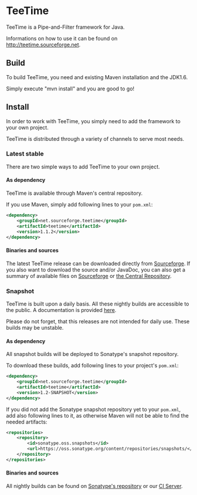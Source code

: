 # TeeTime


TeeTime is a Pipe-and-Filter framework for Java.

Informations on how to use it can be found on http://teetime.sourceforge.net.

## Build

To build TeeTime, you need and existing Maven installation and the JDK1.6.

Simply execute "mvn install" and you are good to go!

## Install

In order to work with TeeTime, you simply need to add the framework to your own project.

TeeTime is distributed through a variety of channels to serve most needs.

### Latest stable

There are two simple ways to add TeeTime to your own project.

#### As dependency

TeeTime is available through Maven's central repository.

If you use Maven, simply add following lines to your ``pom.xml``:

```xml
<dependency>
	<groupId>net.sourceforge.teetime</groupId>
	<artifactId>teetime</artifactId>
	<version>1.1.2</version>
</dependency>
```

#### Binaries and sources

The latest TeeTime release can be downloaded directly from [Sourceforge](https://sourceforge.net/projects/teetime/files/latest/download). If you also want to download the source and/or JavaDoc, you can also get a summary of available files on [Sourceforge](https://sourceforge.net/projects/teetime/files/) or [the Central Repository](http://search.maven.org/#search%7Cgav%7C1%7Cg%3A%22net.sourceforge.teetime%22%20AND%20a%3A%22teetime%22).

### Snapshot

TeeTime is built upon a daily basis. All these nightly builds are accessible to the public. A documentation is provided [here](http://teetime.sourceforge.net/apidocs/index.html).

Please do not forget, that this releases are not intended for daily use. These builds may be unstable.

#### As dependency 

All snapshot builds will be deployed to Sonatype's snapshot repository.

To download these builds, add following lines to your project's ``pom.xml``: 

```xml
<dependency>
	<groupId>net.sourceforge.teetime</groupId>
  	<artifactId>teetime</artifactId>
  	<version>1.2-SNAPSHOT</version>
</dependency>
```

If you did not add the Sonatype snapshot repository yet to your ``pom.xml``, add also following lines to it, as otherwise Maven will not be able to find the needed artifacts:

```xml
<repositories>
	<repository>
		<id>sonatype.oss.snapshots</id>
		<url>https://oss.sonatype.org/content/repositories/snapshots/</url>
	</repository>
</repositories>
```


#### Binaries and sources

All nightly builds can be found on [Sonatype's repository](https://oss.sonatype.org/content/repositories/snapshots/net/sourceforge/teetime/teetime/) or our [CI Server](https://build.se.informatik.uni-kiel.de/jenkins/view/TeeTime/job/teetime-nighly-release/lastSuccessfulBuild/artifact/target/).